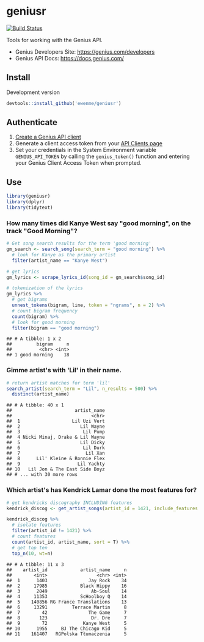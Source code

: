geniusr
================

[![Build Status](https://travis-ci.org/ewenme/geniusr.png)](https://travis-ci.org/ewenme/geniusr)

Tools for working with the Genius API.

-   Genius Developers Site: <https://genius.com/developers>
-   Genius API Docs: <https://docs.genius.com/>

Install
-------

Development version

``` r
devtools::install_github('ewenme/geniusr')
```

Authenticate
------------

1.  [Create a Genius API client](https://genius.com/api-clients/new)
2.  Generate a client access token from your [API Clients page](https://genius.com/api-clients)
3.  Set your credentials in the System Environment variable `GENIUS_API_TOKEN` by calling the `genius_token()` function and entering your Genius Client Access Token when prompted.

Use
---

``` r
library(geniusr)
library(dplyr)
library(tidytext)
```

### How many times did Kanye West say "good morning", on the track "Good Morning"?

``` r
# Get song search results for the term 'good morning'
gm_search <- search_song(search_term = "good morning") %>%
  # look for Kanye as the primary artist
  filter(artist_name == "Kanye West")

# get lyrics
gm_lyrics <- scrape_lyrics_id(song_id = gm_search$song_id)

# tokenization of the lyrics
gm_lyrics %>%
  # get bigrams
  unnest_tokens(bigram, line, token = "ngrams", n = 2) %>%
  # count bigram frequency
  count(bigram) %>%
  # look for good morning
  filter(bigram == "good morning")
```

    ## # A tibble: 1 x 2
    ##         bigram     n
    ##          <chr> <int>
    ## 1 good morning    18

### Gimme artist's with 'Lil' in their name.

``` r
# return artist matches for term 'lil'
search_artist(search_term = "Lil", n_results = 500) %>% 
  distinct(artist_name)
```

    ## # A tibble: 40 x 1
    ##                       artist_name
    ##                             <chr>
    ##  1                   Lil Uzi Vert
    ##  2                      Lil Wayne
    ##  3                       Lil Pump
    ##  4 Nicki Minaj, Drake & Lil Wayne
    ##  5                      Lil Dicky
    ##  6                       Lil Durk
    ##  7                        Lil Xan
    ##  8      Lil' Kleine & Ronnie Flex
    ##  9                     Lil Yachty
    ## 10   Lil Jon & The East Side Boyz
    ## # ... with 30 more rows

### Which artist's has Kendrick Lamar done the most features for?

``` r
# get kendricks discography INCLUDING features
kendrick_discog <- get_artist_songs(artist_id = 1421, include_features = TRUE)

kendrick_discog %>%
  # isolate features
  filter(artist_id != 1421) %>%
  # count features
  count(artist_id, artist_name, sort = T) %>%
  # get top ten
  top_n(10, wt=n)
```

    ## # A tibble: 11 x 3
    ##    artist_id            artist_name     n
    ##        <int>                  <chr> <int>
    ##  1      1403               Jay Rock    34
    ##  2     17985            Black Hippy    16
    ##  3      2049                Ab-Soul    14
    ##  4     11353            ScHoolboy Q    14
    ##  5    140856 RG France Translations    13
    ##  6     13291         Terrace Martin     8
    ##  7        42               The Game     7
    ##  8       123                Dr. Dre     7
    ##  9        72             Kanye West     5
    ## 10      1955     BJ The Chicago Kid     5
    ## 11    161407   RGPolska Tłumaczenia     5

